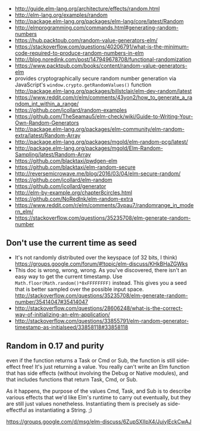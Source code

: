 - http://guide.elm-lang.org/architecture/effects/random.html
- http://elm-lang.org/examples/random
- http://package.elm-lang.org/packages/elm-lang/core/latest/Random
- http://elmprogramming.com/commands.html#generating-random-numbers
- https://hub.packtpub.com/random-value-generators-elm/
- https://stackoverflow.com/questions/40206791/what-is-the-minimum-code-required-to-produce-random-numbers-in-elm
- http://blog.noredink.com/post/147949678708/functional-randomization
- https://www.packtpub.com/books/content/random-value-generators-elm
- provides cryptographically secure random number generation via JavaScript's `window.crypto.getRandomValues()` function http://package.elm-lang.org/packages/billstclair/elm-dev-random/latest
- https://www.reddit.com/r/elm/comments/43yon2/how_to_generate_a_random_int_within_a_range/
- https://github.com/jcollard/random-examples
- https://github.com/TheSeamau5/elm-check/wiki/Guide-to-Writing-Your-Own-Random-Generators
- http://package.elm-lang.org/packages/elm-community/elm-random-extra/latest/Random-Array
- http://package.elm-lang.org/packages/mgold/elm-random-pcg/latest/
- http://package.elm-lang.org/packages/mgold/Elm-Random-Sampling/latest/Random-Array
- https://github.com/blacktaxi/pwdgen-elm
- https://github.com/blacktaxi/elm-random-secure
- http://reversemicrowave.me/blog/2016/03/04/elm-secure-random/
- https://github.com/jcollard/elm-random
- https://github.com/jcollard/generator
- http://elm-by-example.org/chapter8circles.html
- https://github.com/NoRedInk/elm-random-extra
- https://www.reddit.com/r/elm/comments/3vpau7/randomrange_in_modern_elm/
- https://stackoverflow.com/questions/35235708/elm-generate-random-number

## Don't use the current time as seed

- It's not randomly distributed over the keyspace (of 32 bits, I think) https://groups.google.com/forum/#!topic/elm-discuss/KHkBHaZGWks
- This doc is wrong, wrong, wrong. As you've discovered, there isn't an easy way to get the current timestamp. Use `Math.floor(Math.random()*0xFFFFFFFF)` instead. This gives you a seed that is better sampled over the possible input space. http://stackoverflow.com/questions/35235708/elm-generate-random-number/35414047#35414047
- http://stackoverflow.com/questions/28606248/what-is-the-correct-way-of-initializing-an-elm-application/
- http://stackoverflow.com/questions/33855791/elm-random-generator-timestamp-as-initialseed/33858118#33858118

## Random in 0.17 and purity

even if the function returns a Task or Cmd or Sub, the function is still side-effect free! It's just returning a value. You really can't write an Elm function that has side effects (without involving the Debug or Native modules), and that includes functions that return Task, Cmd, or Sub.

As it happens, the purpose of the values Cmd, Task, and Sub is to describe various effects that we'd like Elm's runtime to carry out eventually, but they are still just values nonetheless. Instantiating them is precisely as side-effectful as instantiating a String. ;)

https://groups.google.com/d/msg/elm-discuss/6ZupSXIIpX4/JujylEckCwAJ
